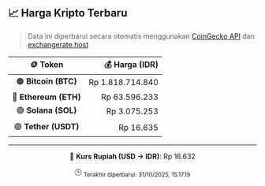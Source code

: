 

<!-- HARGA_KRIPTO -->
## 📈 Harga Kripto Terbaru

> Data ini diperbarui secara otomatis menggunakan [CoinGecko API](https://www.coingecko.com/) dan [exchangerate.host](https://exchangerate.host/)

<div align="center">

| 🪙 Token | 💰 Harga (IDR) |
|:------:|---------------:|
| 🟠 **Bitcoin (BTC)**   | Rp 1.818.714.840 |
| 🔵 **Ethereum (ETH)**  | Rp 63.596.233 |
| 🟣 **Solana (SOL)**    | Rp 3.075.253 |
| 🟢 **Tether (USDT)**   | Rp 16.635 |

---

💱 **Kurs Rupiah (USD → IDR)**: Rp 16.632

🕒 <sub>Terakhir diperbarui: 31/10/2025, 15.17.19</sub>

</div>
<!-- /HARGA_KRIPTO -->
